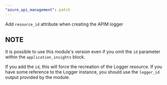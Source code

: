 ```yaml
---
"azure_api_management": patch
---
```


Add `resource_id` attribute when creating the APIM logger

## NOTE
It is possible to use this module's version even if you omit the `id` parameter within the `application_insights` block.

If you add the `id`, this will force the recreation of the Logger resource. If you have some reference to the Logger instance, you should use the `logger_id` output provided by the module.
